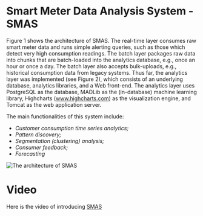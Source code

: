Smart Meter Data Analysis System - SMAS
======================

Figure 1 shows the architecture of SMAS.  The real-time layer consumes raw smart meter data and runs simple alerting queries, such as those which detect very high consumption readings.  The batch layer packages raw data into chunks that are batch-loaded into the analytics database, e.g., once an hour or once a day.  The batch layer also accepts bulk-uploads, e.g., historical consumption data from legacy systems.  Thus far, the analytics layer was implemented (see Figure 2), which consists of an underlying database, analytics libraries, and a Web front-end.
The analytics layer uses PostgreSQL as the database,  MADLib as the (in-database) machine learning library,  Highcharts (www.highcharts.com) as the visualization engine, and Tomcat as the web application server. 

The main functionalities of this system include:
* *Customer consumption time series analytics;*
* *Pattern discovery;*
* *Segmentation (clustering) analysis;*
* *Consumer feedback;*
* *Forecasting*

![The architecture of SMAS](https://dl.dropboxusercontent.com/u/8691433/benchmark/img/smas.png)

Video
======================
Here is the video of introducing [SMAS](https://www.youtube.com/watch?v=5717mOJSwfI&list=UU9F0rInEDHm1RiFD_R_TGMQ)
